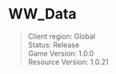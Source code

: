 # WW_Data

> Client region: Global</br>
> Status: Release</br>
> Game Version: 1.0.0</br>
> Resource Version: 1.0.21</br>
